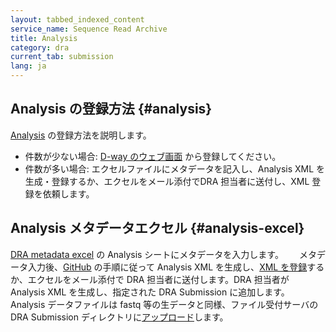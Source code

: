 ```yaml
---
layout: tabbed_indexed_content
service_name: Sequence Read Archive
title: Analysis
category: dra
current_tab: submission
lang: ja
---
```


## Analysis の登録方法 {#analysis}

[Analysis](/dra/metadata.html#Analysis) の登録方法を説明します。

* 件数が少ない場合: [D-way のウェブ画面](/dra/submission.html#analysis) から登録してください。
* 件数が多い場合: エクセルファイルにメタデータを記入し、Analysis XML を生成・登録するか、エクセルをメール添付でDRA 担当者に送付し、XML 登録を依頼します。

## Analysis メタデータエクセル {#analysis-excel}

[DRA metadata excel](https://github.com/ddbj/submission-excel2xml/blob/main/metadata_dra.xlsx) の Analysis シートにメタデータを入力します。　　
メタデータ入力後、[GitHub](https://github.com/ddbj/submission-excel2xml) の手順に従って Analysis XML を生成し、[XML を登録](/dra/submission.html#excel)するか、エクセルをメール添付で DRA 担当者に送付します。DRA 担当者が Analysis XML を生成し、指定された DRA Submission に追加します。
Analysis データファイルは fastq 等の生データと同様、ファイル受付サーバの DRA Submission ディレクトリに[アップロード](/dra/upload.html)します。






